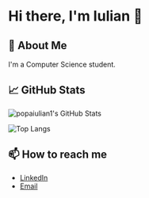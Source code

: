 # Hi there, I'm Iulian 👋

## 🚀 About Me
I'm a Computer Science student.

## 📈 GitHub Stats

![popaiulian1's GitHub Stats](https://github-readme-stats.vercel.app/api?username=popaiulian1&show_icons=true&theme=radical)

![Top Langs](https://github-readme-stats.vercel.app/api/top-langs/?username=popaiulian1&layout=compact&theme=radical)

## 📫 How to reach me

- [LinkedIn](https://www.linkedin.com/in/iulian-popa-3b0022282)
- [Email](mailto:popaiulian253@gmail.com)

